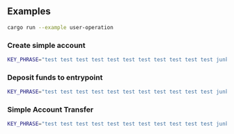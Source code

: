 ## Examples

```bash
cargo run --example user-operation
```

### Create simple account


```bash
KEY_PHRASE="test test test test test test test test test test test junk" BUNDLER_URL="http://127.0.0.1:3000" cargo run --example create_with_factory
```

### Deposit funds to entrypoint

```bash
KEY_PHRASE="test test test test test test test test test test test junk" PROVIDER_URL="http://127.0.0.1:3000" cargo run --example deposit
```


### Simple Account Transfer

```bash
KEY_PHRASE="test test test test test test test test test test test junk" BUNDLER_URL="http://127.0.0.1:3000" cargo run --example transfer
```